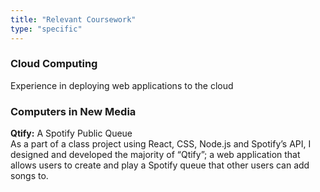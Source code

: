 ```yaml
---
title: "Relevant Coursework"
type: "specific"
---
```

### Cloud Computing
Experience in deploying web applications to the cloud

### Computers in New Media
**Qtify:** A Spotify Public Queue  
As a part of a class project using React, CSS, Node.js and Spotify’s API, I designed and developed the majority of “Qtify”; a web application that allows users to create and play a Spotify queue that other users can add songs to. 